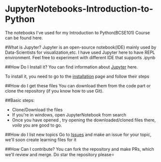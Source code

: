 # JupyterNotebooks-Introduction-to-Python
The notebooks I've used for my  Introduction to Python(BCSE101) Course can be found here.

#What is  Jupyter?
Jupyter is an open-source notebook(IDE) mainly used by Data-Scientists for visualization,etc.
I have used Jupyter here to have REPL environment. Feel free to experiment with different IDE that supports .ipynb

##How Do I Install it?
You can find information about [Jupyter](https://jupyter.org/about) here.

To install it, you need to go to the [installation](https://jupyter.org/install) page and follow their steps

##How do I get these files
You can download them from the code part or clone the repository (if you know how to use Git).

##Basic steps:
-  Clone/Download the files
-  If you're in windows, open JupyterNotebook from search
- Once you have opened , try opening the downloaded/cloned files there, _voila_ you are good to go.

##How do I list new topics
Go to [Issues](https://github.com/AbhijithGanesh/JupyterNotebooks-Introduction-to-Python/issues) and make an issue for your topic, we'll soon create learning files for it

##How Can I contribute?
You can fork the repository and make PRs, which we'll review and merge.
Do star the repository please⭐ 

